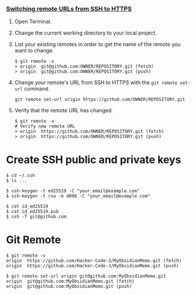 ### [Switching remote URLs from SSH to HTTPS](https://docs.github.com/en/get-started/getting-started-with-git/managing-remote-repositories#switching-remote-urls-from-ssh-to-https)

1. Open Terminal.
    
2. Change the current working directory to your local project.
    
3. List your existing remotes in order to get the name of the remote you want to change.
    
    ```shell
    $ git remote -v
    > origin  git@github.com:OWNER/REPOSITORY.git (fetch)
    > origin  git@github.com:OWNER/REPOSITORY.git (push)
    ```
    
4. Change your remote's URL from SSH to HTTPS with the `git remote set-url` command.
    
    ```shell
    git remote set-url origin https://github.com/OWNER/REPOSITORY.git
    ```
    
5. Verify that the remote URL has changed.
    
    ```shell
    $ git remote -v
    # Verify new remote URL
    > origin  https://github.com/OWNER/REPOSITORY.git (fetch)
    > origin  https://github.com/OWNER/REPOSITORY.git (push)
    ```

# Create SSH public and private keys

```shell
$ cd ~/.ssh
$ ls ...
```

```shell
$ ssh-keygen -t ed25519 -C "your_email@example.com"
$ ssh-keygen -t rsa -b 4096 -C "your_email@example.com"
```

```shell
$ cat id_ed25519
$ cat id_ed25519.pub
$ ssh -T git@github.com
```

# Git Remote

```shell
$ git remote -v
origin	https://github.com/Hacker-Code-J/MyObsidianMemo.git (fetch)
origin	https://github.com/Hacker-Code-J/MyObsidianMemo.git (push)
            
$ git remote set-url origin git@github.com:MyObsidianMemo.git
origin	git@github.com:MyObsidianMemo.git (fetch)
origin	git@github.com:MyObsidianMemo.git (push)
```